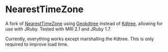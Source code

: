 # NearestTimeZone

A fork of [NearestTimeZone](https://github.com/buytruckload/nearest_time_zone) using [Geokdtree](https://github.com/colinsurprenant/geokdtree) instead of [Kdtree](https://github.com/gurgeous/kdtree), allowing for use with JRuby. Tested with MRI 2.1 and JRuby 1.7.

Currently, everything works except marshalling the Kdtree. This is only required to improve load time.
